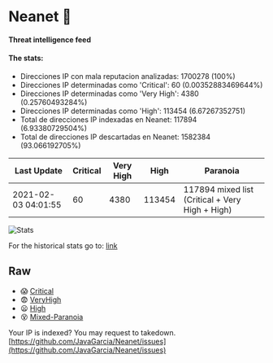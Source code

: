 # Neanet :hocho:
#### Threat intelligence feed
#### The stats:

- Direcciones IP con mala reputacion analizadas: 1700278 (100%)
- Direcciones IP determinadas como 'Critical':  60 (0.00352883469644%)
- Direcciones IP determinadas como 'Very High':  4380 (0.25760493284%)
- Direcciones IP determinadas como 'High':  113454 (6.67267352751)
- Total de direcciones IP indexadas en Neanet:  117894 (6.93380729504%)
- Total de direcciones IP descartadas en Neanet:  1582384 (93.066192705%)

| Last Update | Critical | Very High | High | Paranoia |
| --- | --- | --- | --- | --- |
| 2021-02-03 04:01:55 | 60 | 4380 | 113454 | 117894 mixed list (Critical + Very High + High)|

![Stats](https://docs.google.com/spreadsheets/d/e/2PACX-1vSnaNMIXVabIpDJjufMlzH7poXnshF3mgd8Is1g9ytUEzVsP5my4Trn8f-xkoLLQ38xpL3HtmUexLo6/pubchart?oid=501124687&format=image)

For the historical stats go to: [link](/stats.csv)
## Raw
- :scream: [Critical](https://raw.githubusercontent.com/JavaGarcia/Neanet/master/blacklists/neanet_critical.txt)
- :fearful: [VeryHigh](https://raw.githubusercontent.com/JavaGarcia/Neanet/master/blacklists/neanet_veryHigh.txtt)
- :frowning: [High](https://raw.githubusercontent.com/JavaGarcia/Neanet/master/blacklists/neanet_high.txt)
- :dizzy_face: [Mixed-Paranoia](https://raw.githubusercontent.com/JavaGarcia/Neanet/master/blacklists/neanet_all.txt)


Your IP is indexed? You may request to takedown. [https://github.com/JavaGarcia/Neanet/issues](https://github.com/JavaGarcia/Neanet/issues)


















































































































































































































































































































































































































































































































































































































































































































































































































































































































































































































































































































































































































































































































































































































































































































































































































































































































































































































































































































































































































































































































































































































































































































































































































































































































































































































































































































































































































































































































































































































































































































































































































































































































































































































































































































































































































































































































































































































































































































































































































































































